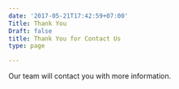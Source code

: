 ```yaml
---
date: '2017-05-21T17:42:59+07:00'
Title: Thank You
Draft: false
title: Thank You for Contact Us
type: page

---
```

Our team will contact you with more information.
